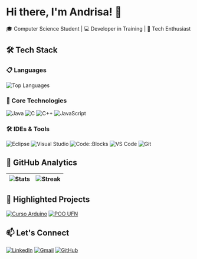 # Hi there, I'm Andrisa! 👋

🎓 Computer Science Student | 💻 Developer in Training | 🚀 Tech Enthusiast

## 🛠️ Tech Stack

### 📋 Languages
![Top Languages](https://github-readme-stats.vercel.app/api/top-langs/?username=Andrisa-S&layout=compact&hide_border=true&bg_color=0D1117&title_color=FF6B6B&text_color=E6EDF3&hide=html,css)

### 🔧 Core Technologies
![Java](https://img.shields.io/badge/Java-%23D82C20.svg?style=for-the-badge&logo=openjdk&logoColor=white)
![C](https://img.shields.io/badge/C-%230D1117.svg?style=for-the-badge&logo=c&logoColor=white)
![C++](https://img.shields.io/badge/C++-%23D82C20.svg?style=for-the-badge&logo=c%2B%2B&logoColor=white)
![JavaScript](https://img.shields.io/badge/JavaScript-%230D1117.svg?style=for-the-badge&logo=javascript&logoColor=%23FFD700)

### 🛠️ IDEs & Tools
![Eclipse](https://img.shields.io/badge/Eclipse-%230D1117.svg?style=for-the-badge&logo=eclipse&logoColor=%23D82C20)
![Visual Studio](https://img.shields.io/badge/Visual_Studio-5C2D91?style=for-the-badge&logo=visual-studio&logoColor=white)
![Code::Blocks](https://img.shields.io/badge/Code::Blocks-FF6600?style=for-the-badge&logo=codeblocks&logoColor=white)
![VS Code](https://img.shields.io/badge/VS_Code-%230D1117.svg?style=for-the-badge&logo=visual-studio-code&logoColor=%23D82C20)
![Git](https://img.shields.io/badge/Git-%23D82C20.svg?style=for-the-badge&logo=git&logoColor=white)

## 🌟 GitHub Analytics
| ![Stats](https://github-readme-stats.vercel.app/api?username=Andrisa-S&show_icons=true&hide_border=true&bg_color=0D1117&title_color=FF6B6B&icon_color=D82C20&text_color=E6EDF3) | ![Streak](https://streak-stats.demolab.com?user=Andrisa-S&background=0D1117&fire=FF6B6B&ring=D82C20&currStreakLabel=E6EDF3&hide_border=true) |
|-------------------------------------------------------------------------------------------------------------------------------------------------------------------------------|---------------------------------------------------------------------------------------------------------------------------------------------|

## 📌 Highlighted Projects
[![Curso Arduino](https://github-readme-stats.vercel.app/api/pin/?username=Andrisa-S&repo=CursoArduino2024&bg_color=0D1117&title_color=FF6B6B&text_color=E6EDF3&hide_border=true)](https://github.com/Andrisa-S/CursoArduino2024)
[![POO UFN](https://github-readme-stats.vercel.app/api/pin/?username=Andrisa-S&repo=ProgramacaoOrientadaAObjetosUFN&bg_color=0D1117&title_color=FF6B6B&text_color=E6EDF3&hide_border=true)](https://github.com/Andrisa-S/ProgramacaoOrientadaAObjetosUFN)

## 📫 Let's Connect
[![LinkedIn](https://img.shields.io/badge/LinkedIn-%230D1117.svg?style=for-the-badge&logo=linkedin&logoColor=%23FF6B6B)](https://www.linkedin.com/in/andrisa-dos-santos-silva-b8a56622a)
[![Gmail](https://img.shields.io/badge/Email-%23D82C20.svg?style=for-the-badge&logo=gmail&logoColor=white)](mailto:andrisassilva@gmail.com)
[![GitHub](https://img.shields.io/badge/GitHub-%230D1117.svg?style=for-the-badge&logo=github&logoColor=%23FF6B6B)](https://github.com/Andrisa-S)
